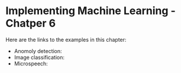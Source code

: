 # Implementing Machine Learning - Chatper 6
Here are the links to the examples in this chapter:
- Anomoly detection: 
- Image classification:
- Microspeech: